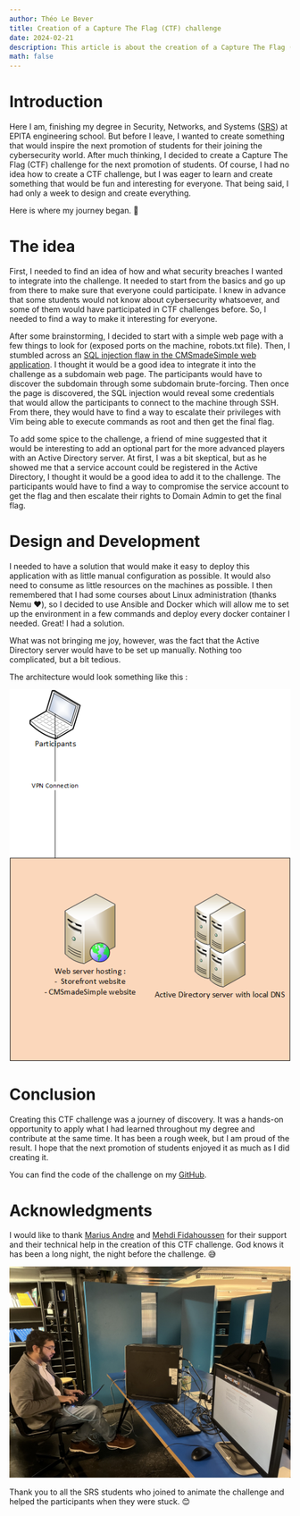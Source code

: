 ```yaml
---
author: Théo Le Bever
title: Creation of a Capture The Flag (CTF) challenge
date: 2024-02-21
description: This article is about the creation of a Capture The Flag (CTF) challenge. It is a write-up of the process of creating a CTF challenge for the 2025 promotion of the Cybersecurity Master at EPITA Engineering School.
math: false
---
```


# Introduction

Here I am, finishing my degree in Security, Networks, and Systems ([SRS](https://srs.epita.fr/)) at EPITA engineering school. But before I leave, I wanted to create something that would inspire the next promotion of students for their joining the cybersecurity world. After much thinking, I decided to create a Capture The Flag (CTF) challenge for the next promotion of students. Of course, I had no idea how to create a CTF challenge, but I was eager to learn and create something that would be fun and interesting for everyone. That being said, I had only a week to design and create everything. 

Here is where my journey began. 🙂

# The idea

First, I needed to find an idea of how and what security breaches I wanted to integrate into the challenge. It needed to start from the basics and go up from there to make sure that everyone could participate. I knew in advance that some students would not know about cybersecurity whatsoever, and some of them would have participated in CTF challenges before. So, I needed to find a way to make it interesting for everyone.

After some brainstorming, I decided to start with a simple web page with a few things to look for (exposed ports on the machine, robots.txt file). Then, I stumbled across an [SQL injection flaw in the CMSmadeSimple web application](https://www.exploit-db.com/exploits/46635). I thought it would be a good idea to integrate it into the challenge as a subdomain web page. The participants would have to discover the subdomain through some subdomain brute-forcing. Then once the page is discovered, the SQL injection would reveal some credentials that would allow the participants to connect to the machine through SSH. From there, they would have to find a way to escalate their privileges with Vim being able to execute commands as root and then get the final flag.

To add some spice to the challenge, a friend of mine suggested that it would be interesting to add an optional part for the more advanced players with an Active Directory server. At first, I was a bit skeptical, but as he showed me that a service account could be registered in the Active Directory, I thought it would be a good idea to add it to the challenge. The participants would have to find a way to compromise the service account to get the flag and then escalate their rights to Domain Admin to get the final flag.

# Design and Development

I needed to have a solution that would make it easy to deploy this application with as little manual configuration as possible. It would also need to consume as little resources on the machines as possible. I then remembered that I had some courses about Linux administration (thanks Nemu ❤️), so I decided to use Ansible and Docker which will allow me to set up the environment in a few commands and deploy every docker container I needed. Great! I had a solution.

What was not bringing me joy, however, was the fact that the Active Directory server would have to be set up manually. Nothing too complicated, but a bit tedious.

The architecture would look something like this :

![](./schema.png)

# Conclusion

Creating this CTF challenge was a journey of discovery. It was a hands-on opportunity to apply what I had learned throughout my degree and contribute at the same time. It has been a rough week, but I am proud of the result. I hope that the next promotion of students enjoyed it as much as I did creating it.

You can find the code of the challenge on my [GitHub](https://github.com/theolebever/CTF-2025-SRS).

# Acknowledgments

I would like to thank [Marius Andre](https://www.linkedin.com/in/marius-andr%C3%A9/) and [Mehdi Fidahoussen](https://www.linkedin.com/in/mehdi-f/) for their support and their technical help in the creation of this CTF challenge. God knows it has been a long night, the night before the challenge. 😅

![](./Image.jpeg)

Thank you to all the SRS students who joined to animate the challenge and helped the participants when they were stuck. 😊